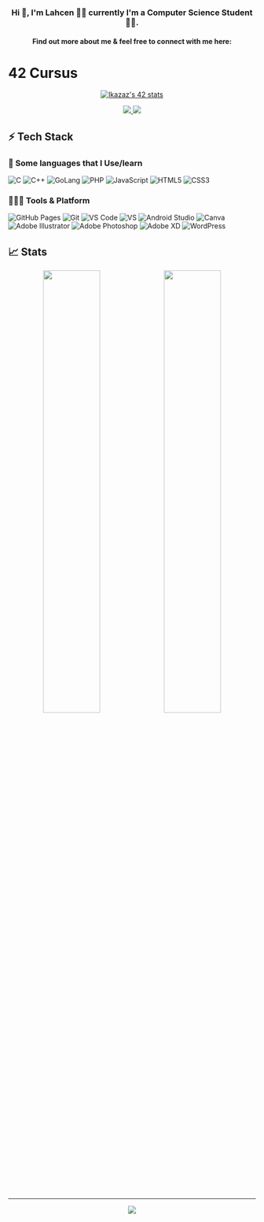 <!-- # Hey, I am Lahcen! Great to see you here! <img src="/src/wave.gif" width="30px">

<img src="/src/header_.png">
 -->

### <div align="center">Hi 👋, I'm Lahcen 🙋‍♂️ currently I'm a Computer Science Student 🐱‍💻.</div>


#### <div align="center">Find out more about me & feel free to connect with me here:</div>
# 42 Cursus

<center><a href="https://github.com/oakoudad/badge42"><img src="https://camo.githubusercontent.com/736b9f1aa061e2e9dd5b9e9f43784e2ffaee637923860e5e987715511a989b16/68747470733a2f2f62616467652e6d65646961706c75732e6d612f677265656e62696e6172792f6c6b617a617a" alt="lkazaz's 42 stats" data-canonical-src="https://badge.mediaplus.ma/greenbinary/lkazaz" style="max-width: 100%;"></a></center>


 
<p align="center">
	<a href="https://ma.linkedin.com/in/lahcen-kazaz-9660981a8/fr">
		<img src="https://img.shields.io/badge/LinkedIn-0077B5?style=for-the-badge&logo=linkedin&logoColor=white" />
	</a>
  <a href="mailto:lahcenkazaza@gmail.com">
		<img src="https://img.shields.io/badge/Gmail-D14836?style=for-the-badge&logo=gmail&logoColor=white" />
	</a>
</p>

## ⚡ Tech Stack

### 🚀  Some languages that I Use/learn

![C](https://img.shields.io/badge/C-00599C?style=for-the-badge&logo=c&logoColor=white)
![C++](https://img.shields.io/badge/C%2B%2B-00599C?style=for-the-badge&logo=c%2B%2B&logoColor=white)
![GoLang](https://img.shields.io/badge/golang-0175C2?style=for-the-badge&logo=dart&logoColor=white)
![PHP](https://img.shields.io/badge/php-%23777BB4.svg?style=for-the-badge&logo=php&logoColor=white)
![JavaScript](https://img.shields.io/badge/JavaScript-323330?style=for-the-badge&logo=javascript&logoColor=F7DF1E)
![HTML5](https://img.shields.io/badge/HTML5-E34F26?style=for-the-badge&logo=html5&logoColor=white)
![CSS3](https://img.shields.io/badge/CSS3-1572B6?style=for-the-badge&logo=css3&logoColor=white)

### 🧑🏻‍💻 Tools & Platform

![GitHub Pages](https://img.shields.io/badge/GitHub_Pages-100000?style=for-the-badge&logo=github&logoColor=white)
![Git](https://img.shields.io/badge/Git-F05032?style=for-the-badge&logo=git&logoColor=white)
![VS Code](https://img.shields.io/badge/Visual_Studio_Code-0078D4?style=for-the-badge&logo=visual%20studio%20code&logoColor=white)
![VS](https://img.shields.io/badge/Visual_Studio-5C2D91?style=for-the-badge&logo=visual%20studio&logoColor=white)
![Android Studio](https://img.shields.io/badge/Android%20Studio-3DDC84.svg?style=for-the-badge&logo=android-studio&logoColor=white)
![Canva](https://img.shields.io/badge/Canva-%2300C4CC.svg?&style=for-the-badge&logo=Canva&logoColor=white)
![Adobe Illustrator](https://img.shields.io/badge/adobeillustrator-%23FF9A00.svg?style=for-the-badge&logo=adobeillustrator&logoColor=white)
![Adobe Photoshop](https://img.shields.io/badge/adobephotoshop-%2331A8FF.svg?style=for-the-badge&logo=adobephotoshop&logoColor=white)
![Adobe XD](https://img.shields.io/badge/Adobe%20XD-470137?style=for-the-badge&logo=Adobe%20XD&logoColor=#FF61F6)
![WordPress](https://img.shields.io/badge/WordPress-%23117AC9.svg?style=for-the-badge&logo=WordPress&logoColor=white)

## 📈 Stats

<p align="center">
  <img width="48%" src="https://github-readme-stats.vercel.app/api?username=klahcen&show_icons=true&hide_border=true&theme=radical" />
  <img width="48%" src="https://github-readme-streak-stats.herokuapp.com/?user=klahcen&hide_border=true&theme=radical" />
<!--   <img alt="most used languages" width="48%" src="https://github-readme-stats.vercel.app/api/top-langs/?username=klahcen&count_private=true&show_icons=true&hide_border=true&theme=radical&langs_count=20&hide=hack,swift,kotlin,objective-c,markdow&layout=compact"/> -->
</p>




---


<div align="center">
<img src="https://komarev.com/ghpvc/?username=klahcen&&style=flat-square" align="center" />

</div>  
  
